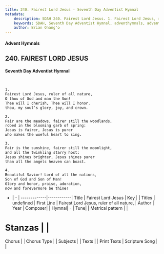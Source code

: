 ```yaml
---
title: 240. Fairest Lord Jesus - Seventh Day Adventist Hymnal
metadata:
    description: SDAH 240. Fairest Lord Jesus. 1. Fairest Lord Jesus, ruler of all nature, O thou of God and man the Son! Thee will I cherish, Thee will I honor, thou, my soul’s glory, joy, and crown.
    keywords: SDAH, Seventh Day Adventist Hymnal, adventhymnals, advent hymnals, Fairest Lord Jesus, Fairest Lord Jesus, ruler of all nature, 
    author: Brian Onang'o
---
```


#### Advent Hymnals
## 240. FAIREST LORD JESUS
#### Seventh Day Adventist Hymnal

```txt


1.
Fairest Lord Jesus, ruler of all nature,
O thou of God and man the Son!
Thee will I cherish, Thee will I honor,
thou, my soul’s glory, joy, and crown.

2.
Fair are the meadows, fairer still the woodlands,
robed in the blooming garb of spring:
Jesus is fairer, Jesus is purer
who makes the woeful heart to sing.

3.
Fair is the sunshine, fairer still the moonlight,
and all the twinkling starry host:
Jesus shines brighter, Jesus shines purer
than all the angels heaven can boast.

4.
Beautiful Savior! Lord of all the nations,
Son of God and Son of Man!
Glory and honor, praise, adoration,
now and forevermore be thine!


```

- |   -  |
-------------|------------|
Title | Fairest Lord Jesus |
Key |  |
Titles | undefined |
First Line | Fairest Lord Jesus, ruler of all nature, |
Author | 
Year | 
Composer|  |
Hymnal|  - |
Tune|  |
Metrical pattern | |
# Stanzas |  |
Chorus |  |
Chorus Type |  |
Subjects |  |
Texts |  |
Print Texts | 
Scripture Song |  |
  
